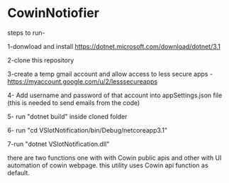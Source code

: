 # CowinNotiofier
 
steps to run-

1-donwload and install https://dotnet.microsoft.com/download/dotnet/3.1

2-clone this repository

3-create a temp gmail account and allow access to less secure apps - https://myaccount.google.com/u/2/lesssecureapps

4- Add username and password of that account into appSettings.json file (this is needed to send emails from the code)

5- run "dotnet build" inside cloned folder 

6- run "cd VSlotNotification/bin/Debug/netcoreapp3.1"

7-run "dotnet VSlotNotification.dll"


there are two functions one with with Cowin public apis and other with UI automation of cowin webpage. this utility uses Cowin api function as default. 
